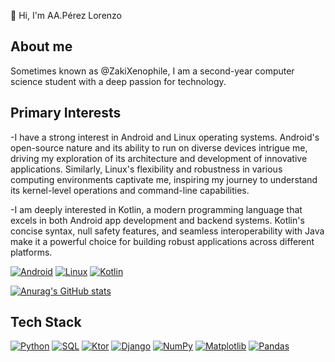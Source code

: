 👋 Hi, I'm AA.Pérez Lorenzo

## About me
Sometimes known as @ZakiXenophile, I am a second-year computer science student with a deep passion for technology. 

## Primary Interests
-I have a strong interest in Android and Linux operating systems. Android's open-source nature and its ability to run on diverse devices intrigue me, driving my exploration of its architecture and development of innovative applications. Similarly, Linux's flexibility and robustness in various computing environments captivate me, inspiring my journey to understand its kernel-level operations and command-line capabilities.

-I am deeply interested in Kotlin, a modern programming language that excels in both Android app development and backend systems. Kotlin's concise syntax, null safety features, and seamless interoperability with Java make it a powerful choice for building robust applications across different platforms.

[![Android](https://img.shields.io/badge/Android-3DDC84?style=for-the-badge&logo=android&logoColor=white)](https://developer.android.com/) 
[![Linux](https://img.shields.io/badge/Linux-FCC624?style=for-the-badge&logo=linux&logoColor=black)](https://www.linux.org/)
[![Kotlin](https://img.shields.io/badge/Kotlin-0095D5?style=for-the-badge&logo=kotlin&logoColor=white)](https://kotlinlang.org/)

[![Anurag's GitHub stats](https://github-readme-stats.vercel.app/api?username=ZakiXenophile&show_icons=true&theme=dark)](https://github.com/anuraghazra/github-readme-stats)



## Tech Stack
[![Python](https://img.shields.io/badge/Python-3776AB?style=for-the-badge&logo=python&logoColor=white)](https://www.python.org/)
[![SQL](https://img.shields.io/badge/SQL-4169E1?style=for-the-badge&logo=postgresql&logoColor=white)](https://www.postgresql.org/)
[![Ktor](https://img.shields.io/badge/Ktor-0095D5?style=for-the-badge&logo=kotlin&logoColor=white)](https://ktor.io/)
[![Django](https://img.shields.io/badge/Django-092E20?style=for-the-badge&logo=django&logoColor=white)](https://www.djangoproject.com/)
[![NumPy](https://img.shields.io/badge/NumPy-013243?style=for-the-badge&logo=numpy&logoColor=white)](https://numpy.org/)
[![Matplotlib](https://img.shields.io/badge/Matplotlib-11557C?style=for-the-badge&logo=python&logoColor=white)](https://matplotlib.org/)
[![Pandas](https://img.shields.io/badge/Pandas-150458?style=for-the-badge&logo=pandas&logoColor=white)](https://pandas.pydata.org/)

<!---
ZakiXenophile/ZakiXenophile is a ✨ special ✨ repository because its `README.md` (this file) appears on your GitHub profile.
You can click the Preview link to take a look at your changes.
--->
